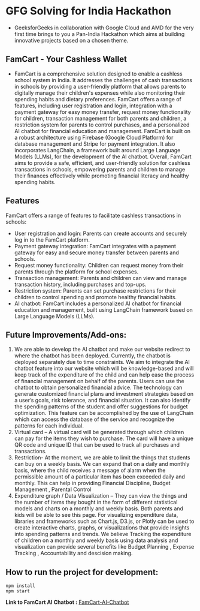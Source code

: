 # GFG Solving for India Hackathon
- GeeksforGeeks in collaboration with Google Cloud and AMD for the very first time brings to you a Pan-India Hackathon which aims at building innovative projects based on a chosen theme.

## FamCart - Your Cashless Wallet

- FamCart is a comprehensive solution designed to enable a cashless school system in India. It addresses the challenges of cash transactions in schools by providing a user-friendly platform that allows parents to digitally manage their children's expenses while also monitoring their spending habits and dietary preferences. FamCart offers a range of features, including user registration and login, integration with a payment gateway for easy money transfer, request money functionality for children, transaction management for both parents and children, a restriction system for parents to control purchases, and a personalized AI chatbot for financial education and management. FamCart is built on a robust architecture using Firebase (Google Cloud Platform) for database management and Stripe for payment integration. It also incorporates LangChain, a framework built around Large Language Models (LLMs), for the development of the AI chatbot. Overall, FamCart aims to provide a safe, efficient, and user-friendly solution for cashless transactions in schools, empowering parents and children to manage their finances effectively while promoting financial literacy and healthy spending habits.

## Features
FamCart offers a range of features to facilitate cashless transactions in schools:

- User registration and login: Parents can create accounts and securely log in to the FamCart platform.
- Payment gateway integration: FamCart integrates with a payment gateway for easy and secure money transfer between parents and schools.
- Request money functionality: Children can request money from their parents through the platform for school expenses.
- Transaction management: Parents and children can view and manage transaction history, including purchases and top-ups.
- Restriction system: Parents can set purchase restrictions for their children to control spending and promote healthy financial habits.
- AI chatbot: FamCart includes a personalized AI chatbot for financial education and management, built using LangChain framework based on Large Language Models (LLMs).

## Future Improvements/Add-ons:
1. We are able to develop the AI chatbot and make our website redirect to where the chatbot has been deployed. Currently, the chatbot is deployed separately due to time constraints. We aim to integrate the AI chatbot feature into our website which will be knowledge-based and will keep track of the expenditure of the child and can help ease the process of financial management on behalf of the parents. Users can use the chatbot to obtain personalized financial advice. The technology can generate customized financial plans and investment strategies based on a user’s goals, risk tolerance, and financial situation. It can also identify the spending patterns of the student and offer suggestions for budget optimization. This feature can be accomplished by the use of LangChain which can access the database of the service and recognize the patterns for each individual.
2. Virtual card – A virtual card will be generated through which children can pay for the items they wish to purchase. The card will have a unique QR code and unique ID that can be used to track all purchases and transactions.
3. Restriction- At the moment, we are able to limit the things that students can buy on a weekly basis. We can expand that on a daily and monthly basis, where the child receives a message of alarm when the permissible amount of a particular item has been exceeded daily and monthly. This can help in providing Financial Discipline, Budget Management , Parental Control
4. Expenditure graph / Data Visualization – They can view the things and the number of items they bought in the form of different statistical models and charts on a monthly and weekly basis. Both parents and kids will be able to see this page. For visualizing expenditure data, libraries and frameworks such as Chart.js, D3.js, or Plotly can be used to create interactive charts, graphs, or visualizations that provide insights into spending patterns and trends. We believe Tracking the expenditure of children on a monthly and weekly basis using data analysis and visualization can provide several benefits like Budget Planning , Expense Tracking , Accountability and descision making.

## How to run the project for development:
```
npm install
npm start
```

**Link to FamCart AI Chatbot :** 
[FamCart-AI-Chatbot](https://github.com/AbhishekRP2002/FamCart-AI-Chatbot)
